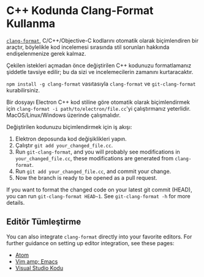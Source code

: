 # C++ Kodunda Clang-Format Kullanma

[`clang-format`](http://clang.llvm.org/docs/ClangFormat.html), C/C++/Objective-C kodlarını otomatik olarak biçimlendiren bir araçtır, böylelikle kod incelemesi sırasında stil sorunları hakkında endişelenmenize gerek kalmaz.

Çekilen istekleri açmadan önce değiştirilen C++ kodunuzu formatlamanız şiddetle tavsiye edilir; bu da sizi ve incelemecilerin zamanını kurtaracaktır.

`npm install -g clang-format` vasıtasıyla `clang-format` ve `git-clang-format` kurabilirsiniz.

Bir dosyayı Electron C++ kod stiline göre otomatik olarak biçimlendirmek için `clang-format -i path/to/electron/file.cc`'yi çalıştırmanız yeterlidir. MacOS/Linux/Windows üzerinde çalışmalıdır.

Değiştirilen kodunuzu biçimlendirmek için iş akışı:

1. Elektron deposunda kod değişiklikleri yapın.
2. Çalıştır `git add your_changed_file.cc`.
3. Run `git-clang-format`, and you will probably see modifications in `your_changed_file.cc`, these modifications are generated from `clang-format`.
4. Run `git add your_changed_file.cc`, and commit your change.
5. Now the branch is ready to be opened as a pull request.

If you want to format the changed code on your latest git commit (HEAD), you can run `git-clang-format HEAD~1`. See `git-clang-format -h` for more details.

## Editör Tümleştirme

You can also integrate `clang-format` directly into your favorite editors. For further guidance on setting up editor integration, see these pages:

- [Atom](https://atom.io/packages/clang-format)
- [Vim amp; Emacs](http://clang.llvm.org/docs/ClangFormat.html#vim-integration)
- [Visual Studio Kodu](https://marketplace.visualstudio.com/items?itemName=xaver.clang-format)
